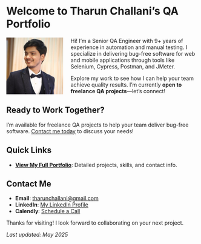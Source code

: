 # Welcome to Tharun Challani’s QA Portfolio
<img src="images/profile.jpg" alt="Tharun Challani" style="float:left; margin-right:20px;" width="150">

Hi! I’m a Senior QA Engineer with 9+ years of experience in automation and manual testing. I specialize in delivering bug-free software for web and mobile applications through tools like Selenium, Cypress, Postman, and JMeter.

Explore my work to see how I can help your team achieve quality results. I’m currently **open to freelance QA projects**—let’s connect!

## Ready to Work Together?
I’m available for freelance QA projects to help your team deliver bug-free software. [Contact me today](#contact-me) to discuss your needs!

## Quick Links
- **[View My Full Portfolio](README.md)**: Detailed projects, skills, and contact info.

## Contact Me
- **Email**: [tharunchallani@gmail.com](mailto:tharunchallani@gmail.com)
- **LinkedIn**: [My LinkedIn Profile](https://www.linkedin.com/in/tharunchallani/)
- **Calendly**: [Schedule a Call](https://calendly.com/tarunchallani)

Thanks for visiting! I look forward to collaborating on your next project.








*Last updated: May 2025*

